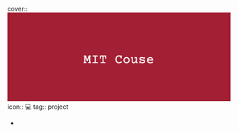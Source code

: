 cover:: ![Notion Cover Generator Image (1).png](../assets/Notion_Cover_Generator_Image_(1)_1707167968516_0.png) 
icon:: 💻
tag:: project

-